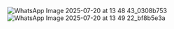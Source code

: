 ![WhatsApp Image 2025-07-20 at 13 48 43_0308b753](https://github.com/user-attachments/assets/57610e8a-0e17-447e-893a-9f70b3f6eb26)
![WhatsApp Image 2025-07-20 at 13 49 22_bf8b5e3a](https://github.com/user-attachments/assets/1768c5ce-067a-4878-bb5d-82ea1560a670)

